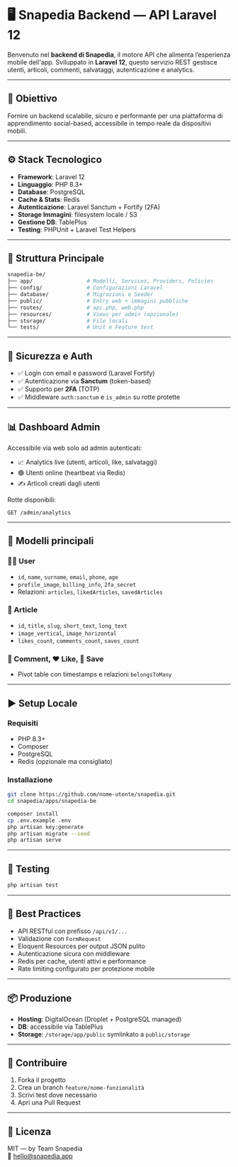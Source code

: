 # 🖥 Snapedia Backend — API Laravel 12

Benvenuto nel **backend di Snapedia**, il motore API che alimenta l’esperienza mobile dell'app. Sviluppato in **Laravel 12**, questo servizio REST gestisce utenti, articoli, commenti, salvataggi, autenticazione e analytics.

---

## 🚀 Obiettivo

Fornire un backend scalabile, sicuro e performante per una piattaforma di apprendimento social-based, accessibile in tempo reale da dispositivi mobili.

---

## ⚙️ Stack Tecnologico

- **Framework**: Laravel 12
- **Linguaggio**: PHP 8.3+
- **Database**: PostgreSQL
- **Cache & Stats**: Redis
- **Autenticazione**: Laravel Sanctum + Fortify (2FA)
- **Storage Immagini**: filesystem locale / S3
- **Gestione DB**: TablePlus
- **Testing**: PHPUnit + Laravel Test Helpers

---

## 📁 Struttura Principale

```bash
snapedia-be/
├── app/                 # Modelli, Services, Providers, Policies
├── config/              # Configurazioni Laravel
├── database/            # Migrazioni e Seeder
├── public/              # Entry web + immagini pubbliche
├── routes/              # api.php, web.php
├── resources/           # Views per admin (opzionale)
├── storage/             # File locali
└── tests/               # Unit e Feature test
```

---

## 🔐 Sicurezza e Auth

- ✅ Login con email e password (Laravel Fortify)
- ✅ Autenticazione via **Sanctum** (token-based)
- ✅ Supporto per **2FA** (TOTP)
- ✅ Middleware `auth:sanctum` e `is_admin` su rotte protette

---

## 📊 Dashboard Admin

Accessibile via web solo ad admin autenticati:

- 📈 Analytics live (utenti, articoli, like, salvataggi)
- 🟢 Utenti online (heartbeat via Redis)
- ✍️ Articoli creati dagli utenti

Rotte disponibili:

```http
GET /admin/analytics
```

---

## 🧱 Modelli principali

### 🧑‍💻 User

- `id`, `name`, `surname`, `email`, `phone`, `age`
- `profile_image`, `billing_info`, `2fa_secret`
- Relazioni: `articles`, `likedArticles`, `savedArticles`

### 📄 Article

- `id`, `title`, `slug`, `short_text`, `long_text`
- `image_vertical`, `image_horizontal`
- `likes_count`, `comments_count`, `saves_count`

### 💬 Comment, ❤️ Like, 💾 Save

- Pivot table con timestamps e relazioni `belongsToMany`

---

## ▶️ Setup Locale

### Requisiti

- PHP 8.3+
- Composer
- PostgreSQL
- Redis (opzionale ma consigliato)

### Installazione

```bash
git clone https://github.com/nome-utente/snapedia.git
cd snapedia/apps/snapedia-be

composer install
cp .env.example .env
php artisan key:generate
php artisan migrate --seed
php artisan serve
```

---

## 🧪 Testing

```bash
php artisan test
```

---

## 📘 Best Practices

- API RESTful con prefisso `/api/v1/...`
- Validazione con `FormRequest`
- Eloquent Resources per output JSON pulito
- Autenticazione sicura con middleware
- Redis per cache, utenti attivi e performance
- Rate limiting configurato per protezione mobile

---

## 📦 Produzione

- **Hosting**: DigitalOcean (Droplet + PostgreSQL managed)
- **DB**: accessibile via TablePlus
- **Storage**: `/storage/app/public` symlinkato a `public/storage`

---

## 🧠 Contribuire

1. Forka il progetto
2. Crea un branch `feature/nome-funzionalità`
3. Scrivi test dove necessario
4. Apri una Pull Request

---

## 📄 Licenza

MIT — by Team Snapedia  
📩 hello@snapedia.app